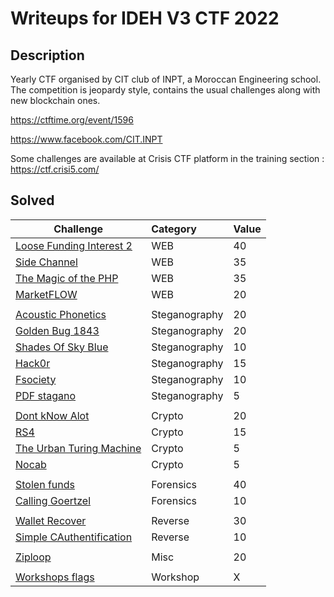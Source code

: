 # Writeups for IDEH V3 CTF 2022
 
## Description  

Yearly CTF organised by CIT club of INPT, a Moroccan Engineering school.
The competition is jeopardy style, contains the usual challenges along with new blockchain ones.

https://ctftime.org/event/1596

https://www.facebook.com/CIT.INPT

Some challenges are available at Crisis CTF platform in the training section : https://ctf.crisi5.com/

## Solved 

Challenge | Category | Value      
----------|:---------|:-----------
[Loose Funding Interest 2](https://github.com/BaadMaro/CTF/tree/main/IDEH%20V3%202022/WEB/Loose%20Funding%20Interest%202) | WEB | 40
[Side Channel](https://github.com/BaadMaro/CTF/tree/main/IDEH%20V3%202022/WEB/Side%20Channel) | WEB | 35
[The Magic of the PHP](https://github.com/BaadMaro/CTF/tree/main/IDEH%20V3%202022/WEB/The%20Magic%20of%20the%20PHP) | WEB | 35
[MarketFLOW](https://github.com/BaadMaro/CTF/tree/main/IDEH%20V3%202022/WEB/MarketFLOW) | WEB | 20
[]() | []() | []()
[Acoustic Phonetics](https://github.com/BaadMaro/CTF/tree/main/IDEH%20V3%202022/Steganography/Acoustic%20Phonetics) | Steganography |  20
[Golden Bug 1843](https://github.com/BaadMaro/CTF/tree/main/IDEH%20V3%202022/Steganography/Golden%20Bug%201843) | Steganography |  20
[Shades Of Sky Blue](https://github.com/BaadMaro/CTF/tree/main/IDEH%20V3%202022/Steganography/Shades%20Of%20Sky%20Blue) | Steganography |  10
[Hack0r](https://github.com/BaadMaro/CTF/tree/main/IDEH%20V3%202022/Steganography/Hack0r) | Steganography |  15
[Fsociety](https://github.com/BaadMaro/CTF/tree/main/IDEH%20V3%202022/Steganography/Fsociety) | Steganography |  10
[PDF stagano](https://github.com/BaadMaro/CTF/tree/main/IDEH%20V3%202022/Steganography/PDF%20stagano) | Steganography |  5
[]() | []() | []()
[Dont kNow Alot](https://github.com/BaadMaro/CTF/tree/main/IDEH%20V3%202022/Crypto/Dont%20kNow%20Alot) | Crypto | 20
[RS4](https://github.com/BaadMaro/CTF/tree/main/IDEH%20V3%202022/Crypto/RS4) | Crypto | 15
[The Urban Turing Machine](https://github.com/BaadMaro/CTF/tree/main/IDEH%20V3%202022/Crypto/The%20Urban%20Turing%20Machine) | Crypto | 5
[Nocab](https://github.com/BaadMaro/CTF/tree/main/IDEH%20V3%202022/Crypto/Nocab) | Crypto | 5
[]() | []() | []()
[Stolen funds](https://github.com/BaadMaro/CTF/tree/main/IDEH%20V3%202022/Forensics/Stolen%20funds) | Forensics | 40
[Calling Goertzel](https://github.com/BaadMaro/CTF/tree/main/IDEH%20V3%202022/Forensics/Calling%20Goertzel) | Forensics | 10
[]() | []() | []()
[Wallet Recover](https://github.com/BaadMaro/CTF/tree/main/IDEH%20V3%202022/Reverse/Wallet%20Recover) | Reverse |  30
[Simple CAuthentification](https://github.com/BaadMaro/CTF/tree/main/IDEH%20V3%202022/Reverse/Simple%20CAuthentification) | Reverse |  10
[]() | []() | []()
[Ziploop](https://github.com/BaadMaro/CTF/tree/main/IDEH%20V3%202022/Misc/ZIPLOOP) | Misc | 20
[]() | []() | []()
[Workshops flags](https://github.com/BaadMaro/CTF/tree/main/IDEH%20V3%202022/Workshops) | Workshop | X

